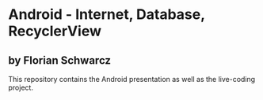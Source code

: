 # Android - Internet, Database, RecyclerView
## by Florian Schwarcz

This repository contains the Android presentation as well as the live-coding project.
